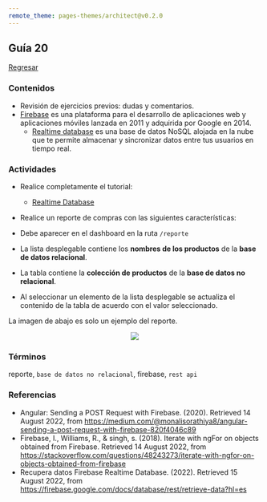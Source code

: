 ```yaml
---
remote_theme: pages-themes/architect@v0.2.0
---
```


## Guía 20

[Regresar](/DAWM/)

### Contenidos

* Revisión de ejercicios previos: dudas y comentarios.
* [Firebase](https://firebase.google.com/?hl=es) es una plataforma para el desarrollo de aplicaciones web y aplicaciones móviles lanzada en 2011 y adquirida por Google en 2014.
  + [Realtime database](https://firebase.google.com/products/realtime-database) es una base de datos NoSQL alojada en la nube que te permite almacenar y sincronizar datos entre tus usuarios en tiempo real.


### Actividades

* Realice completamente el tutorial:
  + [Realtime Database](https://dawfiec.github.io/DAWM/tutoriales/firebase_realtime_database.html)

* Realice un reporte de compras con las siguientes características:

* Debe aparecer en el dashboard en la ruta `/reporte`
* La lista desplegable contiene los **nombres de los productos** de la **base de datos relacional**.
* La tabla contiene la **colección de productos** de la **base de datos no relacional**.
* Al seleccionar un elemento de la lista desplegable se actualiza el contenido de la tabla de acuerdo con el valor seleccionado.

La imagen de abajo es solo un ejemplo del reporte.

<p align="center">
  <img src ="imagenes/reporte.png">
</p>

### Términos

reporte, `base de datos no relacional`, firebase, `rest api`

### Referencias

* Angular: Sending a POST Request with Firebase. (2020). Retrieved 14 August 2022, from https://medium.com/@monalisorathiya8/angular-sending-a-post-request-with-firebase-820f4046c89
* Firebase, I., Williams, R., & singh, s. (2018). Iterate with ngFor on objects obtained from Firebase. Retrieved 14 August 2022, from https://stackoverflow.com/questions/48243273/iterate-with-ngfor-on-objects-obtained-from-firebase
* Recupera datos Firebase Realtime Database. (2022). Retrieved 15 August 2022, from https://firebase.google.com/docs/database/rest/retrieve-data?hl=es